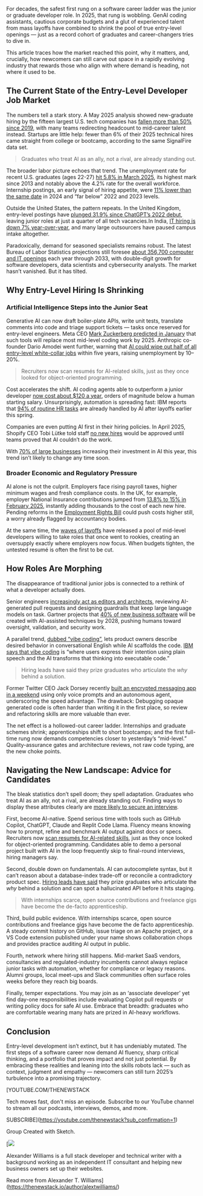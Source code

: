 For decades, the safest first rung on a software career ladder was the junior or graduate developer role. In 2025, that rung is wobbling. GenAI coding assistants, cautious corporate budgets and a glut of experienced talent from mass layoffs have combined to shrink the pool of true entry-level openings — just as a record cohort of graduates and career-changers tries to dive in.

This article traces how the market reached this point, why it matters, and, crucially, how newcomers can still carve out space in a rapidly evolving industry that rewards those who align with where demand is heading, not where it used to be.

## The Current State of the Entry-Level Developer Job Market

The numbers tell a stark story. A May 2025 analysis showed new-graduate hiring by the fifteen largest U.S. tech companies has [fallen more than 50% since 2019](https://sfstandard.com/2025/05/20/silicon-valley-white-collar-recession-entry-level/?), with many teams redirecting headcount to mid-career talent instead. Startups are little help: fewer than 6% of their 2025 technical hires came straight from college or bootcamp, according to the same SignalFire data set.

> Graduates who treat AI as an ally, not a rival, are already standing out.

The broader labor picture echoes that trend. The unemployment rate for recent U.S. graduates (ages 22-27) [hit 5.8% in March 2025](https://www.vox.com/economy/413149/college-graduate-job-market-economy-entry-level-employment-recession), its highest mark since 2013 and notably above the 4.2% rate for the overall workforce. Internship postings, an early signal of hiring appetite, were [11% lower than the same date](https://www.linkedin.com/posts/dmarr_april-2025-us-labor-market-update-new-degree-activity-7320890587874820099-uk-9) in 2024 and “far below” 2022 and 2023 levels.

Outside the United States, the pattern repeats. In the United Kingdom, entry-level postings have [plunged 31.9% since ChatGPT’s 2022 debut](https://www.the-independent.com/news/business/jobs-chatgpt-ai-automation-adzuna-b2779656.html), leaving junior roles at just a quarter of all tech vacancies.In India, [IT hiring is down 7% year-over-year](https://analyticsindiamag.com/ai-features/entry-level-tech-jobs-are-collapsing/), and many large outsourcers have paused campus intake altogether.

Paradoxically, demand for seasoned specialists remains robust. The latest Bureau of Labor Statistics projections still foresee [about 356,700 computer and IT openings](https://www.bls.gov/ooh/computer-and-information-technology/software-developers.htm) each year through 2033, with double-digit growth for software developers, data scientists and cybersecurity analysts. The market hasn’t vanished. But it has tilted.

## Why Entry-Level Hiring Is Shrinking

### Artificial Intelligence Steps into the Junior Seat

Generative AI can now draft boiler-plate APIs, write unit tests, translate comments into code and triage support tickets — tasks once reserved for entry-level engineers. Meta CEO [Mark Zuckerberg predicted in January](https://www.forbes.com/sites/quickerbettertech/2025/01/26/business-tech-news-zuckerberg-says-ai-will-replace-mid-level-engineers-soon/) that such tools will replace most mid-level coding work by 2025. Anthropic co-founder Dario Amodei went further, warning that [AI could wipe out half of all entry-level white-collar jobs](https://www.axios.com/2025/05/28/ai-jobs-white-collar-unemployment-anthropic) within five years, raising unemployment by 10–20%.

> Recruiters now scan resumés for AI-related skills, just as they once looked for object-oriented programming.

Cost accelerates the shift. AI coding agents able to outperform a junior developer [now cost about $120 a year](https://www.wired.com/story/pricing-ai-agents-increasing-costs/), orders of magnitude below a human starting salary. Unsurprisingly, automation is spreading fast: IBM reports that [94% of routine HR tasks](https://www.forbes.com/sites/chriswestfall/2025/05/27/ibm-replaces-hundreds-with-ai-as-hr-ld-leaders-rethink-roles/) are already handled by AI after layoffs earlier this spring.

Companies are even putting AI first in their hiring policies. In April 2025, Shopify CEO Tobi Lütke told staff [no new hires](https://fortune.com/2025/04/08/shopify-ceo-ai-automation-no-new-hires-tech-jobs/) would be approved until teams proved that AI couldn’t do the work.

With [70% of large businesses](https://www.hostinger.com/tutorials/ai-in-business) increasing their investment in AI this year, this trend isn’t likely to change any time soon.

### Broader Economic and Regulatory Pressure

AI alone is not the culprit. Employers face rising payroll taxes, higher minimum wages and fresh compliance costs. In the UK, for example, employer National Insurance contributions jumped from [13.8% to 15% in February 2025](https://www.gov.uk/government/publications/employer-bulletin-february-2025/february-2025-issue-of-the-employer-bulletin), instantly adding thousands to the cost of each new hire. Pending reforms in the [Employment Rights Bill](https://www.icaew.com/insights/viewpoints-on-the-news/2025/apr-2025/employment-rights-bill-could-overburden-businesses) could push costs higher still, a worry already flagged by accountancy bodies.

At the same time, the [waves of layoffs](https://thenewstack.io/how-tech-industry-layoffs-are-impacting-developers/) have released a pool of mid-level developers willing to take roles that once went to rookies, creating an oversupply exactly where employers now focus. When budgets tighten, the untested resumé is often the first to be cut.

## How Roles Are Morphing

The disappearance of traditional junior jobs is connected to a rethink of what a developer actually does.

Senior engineers [increasingly act as editors and architects](https://thenewstack.io/how-human-developers-should-upskill-in-the-ai-era/), reviewing AI-generated pull requests and designing guardrails that keep large language models on task. Gartner projects that [40% of new business software](https://www.wsj.com/articles/vibe-coding-has-arrived-for-businesses-5528e942) will be created with AI-assisted techniques by 2028, pushing humans toward oversight, validation, and security work.

A parallel trend, [dubbed “vibe coding”](https://thenewstack.io/to-vibe-or-not-to-vibe-when-and-where-to-use-vibe-coding/), lets product owners describe desired behavior in conversational English while AI scaffolds the code. [IBM says that vibe coding](https://www.ibm.com/think/topics/vibe-coding) is “where users express their intention using plain speech and the AI transforms that thinking into executable code.”

> Hiring leads have said they prize graduates who articulate the *why* behind a solution.

Former Twitter CEO Jack Dorsey recently [built an encrypted messaging app in a weekend](https://www.businessinsider.com/jack-dorsey-bitchat-app-vibe-coded-2025-7) using only voice prompts and an autonomous agent, underscoring the speed advantage. The drawback: Debugging opaque generated code is often harder than writing it in the first place, so review and refactoring skills are more valuable than ever.

The net effect is a hollowed-out career ladder. Internships and graduate schemes shrink; apprenticeships shift to short bootcamps; and the first full-time rung now demands competencies closer to yesterday’s “mid-level.” Quality-assurance gates and architecture reviews, not raw code typing, are the new choke points.

## Navigating the New Landscape: Advice for Candidates

The bleak statistics don’t spell doom; they spell adaptation. Graduates who treat AI as an ally, not a rival, are already standing out. Finding ways to display these attributes clearly are [more likely to secure an interview](https://www.finaldraftresumes.com/post/resume-summaries-that-get-interviews-structure-examples-and-why-they-work).

First, become AI-native. Spend serious time with tools such as GitHub Copilot, ChatGPT, Claude and Replit Code Llama. Fluency means knowing how to prompt, refine and benchmark AI output against docs or specs. Recruiters now [scan resumés for AI-related skills](https://www.finalroundai.com/blog/software-developer-skills-ctos-want-in-2025), just as they once looked for object-oriented programming. Candidates able to demo a personal project built with AI in the loop frequently skip to final-round interviews, hiring managers say.

Second, double down on fundamentals. AI can autocomplete syntax, but it can’t reason about a database-index trade-off or reconcile a contradictory product spec. [Hiring leads have said](https://www.vox.com/economy/413149/college-graduate-job-market-economy-entry-level-employment-recession) they prize graduates who articulate the *why* behind a solution and can spot a hallucinated API before it hits staging.

> With internships scarce, open source contributions and freelance gigs have become the de-facto apprenticeship.

Third, build public evidence. With internships scarce, open source contributions and freelance gigs have become the de facto apprenticeship. A steady commit history on GitHub, issue triage on an Apache project, or a VS Code extension published under your name shows collaboration chops and provides practice auditing AI output in public.

Fourth, network where hiring still happens. Mid-market SaaS vendors, consultancies and regulated-industry incumbents cannot always replace junior tasks with automation, whether for compliance or legacy reasons. Alumni groups, local meet-ups and Slack communities often surface roles weeks before they reach big boards.

Finally, temper expectations. You may join as an ‘associate developer’ yet find day-one responsibilities include evaluating Copilot pull requests or writing policy docs for safe AI use. Embrace that breadth: graduates who are comfortable wearing many hats are prized in AI-heavy workflows.

## Conclusion

Entry-level development isn’t extinct, but it has undeniably mutated. The first steps of a software career now demand AI fluency, sharp critical thinking, and a portfolio that proves impact and not just potential. By embracing these realities and leaning into the skills robots lack — such as context, judgment and empathy — newcomers can still turn 2025’s turbulence into a promising trajectory.

[YOUTUBE.COM/THENEWSTACK

Tech moves fast, don't miss an episode. Subscribe to our YouTube
channel to stream all our podcasts, interviews, demos, and more.

SUBSCRIBE](https://youtube.com/thenewstack?sub_confirmation=1)

Group
Created with Sketch.

[![](https://cdn.thenewstack.io/media/2023/01/c616d407-alex-williams-2.png)

Alexander Williams is a full stack developer and technical writer with a background working as an independent IT consultant and helping new business owners set up their websites.

Read more from Alexander T. Williams](https://thenewstack.io/author/alextwilliams/)